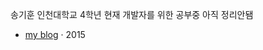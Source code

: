 송기훈 인천대학교 4학년
현재 개발자를 위한 공부중
아직 정리안됌
- [my blog][1] · 2015

[1]: https://backendgihoon.tistory.com/
